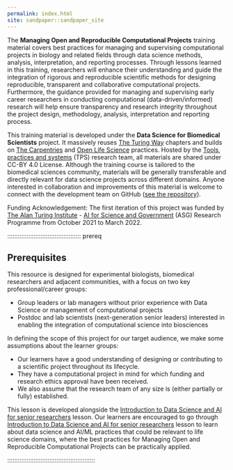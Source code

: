 ```yaml
---
permalink: index.html
site: sandpaper::sandpaper_site
---
```


<p>The <strong>Managing Open and Reproducible Computational Projects</strong> training material covers best practices for managing and supervising computational projects in biology and related fields through data science methods, analysis, interpretation, and reporting processes. 
Through lessons learned in this training, researchers will enhance their understanding and guide the integration of rigorous and reproducible scientific methods for designing reproducible, transparent and collaborative computational projects. Furthermore, the guidance provided for managing and supervising early career researchers in conducting computational (data-driven/informed) research will help ensure transparency and research integrity throughout the project design, methodology, analysis, interpretation and reporting process.</p>

<p>This training material is developed under the <strong>Data Science for Biomedical Scientists</strong> project. It massively reuses <a href="https://the-turing-way.netlify.app/">The Turing Way</a> chapters and builds on <a href="https://carpentries.org/">The Carpentries</a> and <a href="https://openlifesci.org/">Open Life Science</a> practices. Hosted by the <a href="https://www.turing.ac.uk/work-turing/tools-practices-and-systems-open-leadership-team-call-volunteering">Tools, practices and systems</a> (TPS) research team, all materials are shared under CC-BY 4.0 License. Although the training course is tailored to the biomedical sciences community, materials will be generally transferable and directly relevant for data science projects across different domains. Anyone interested in collaboration and improvements of this material is welcome to connect with the development team on GitHub (<a href="https://github.com/carpentries-incubator/managing-computational-projects">see the repository</a>).</p>

<p>Funding Acknowledgement: The first iteration of this project was funded by <a href="https://www.turing.ac.uk">The Alan Turing Institute</a> - <a href="https://www.turing.ac.uk/research/asg">AI for Science and Government</a> (ASG) Research Programme from October 2021 to March 2022.</p>


::::::::::::::::::::::::::::::::::::::::::  prereq

## Prerequisites

This resource is designed for experimental biologists, biomedical researchers and adjacent communities, with a focus on two key professional/career groups:

- Group leaders or lab managers without prior experience with Data Science or management of computational projects
- Postdoc and lab scientists (next-generation senior leaders) interested in enabling the integration of computational science into biosciences

In defining the scope of this project for our target audience, we make some assumptions about the learner groups:

- Our learners have a good understanding of designing or contributing to a scientific project throughout its lifecycle.
- They have a computational project in mind for which funding and research ethics approval have been received.
- We also assume that the research team of any size is (either partially or fully) established.

This lesson is developed alongside the [Introduction to Data Science and AI for senior researchers](https://carpentries-incubator.github.io/data-science-ai-senior-researchers/) lesson.
Our learners are encouraged to go through [Introduction to Data Science and AI for senior researchers](https://carpentries-incubator.github.io/data-science-ai-senior-researchers/) lesson to learn about data science and AI/ML practices that could be relevant to life science domains, where the best practices for Managing Open and Reproducible Computational Projects can be practically applied.


::::::::::::::::::::::::::::::::::::::::::::::::::




